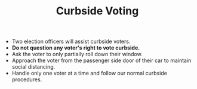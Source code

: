 ﻿---
section: "DURING ELECTION DAY"
title: "Slide 22"
title: "Curbside Voting"
layout: slide
---

- Two election officers will assist curbside voters.
- **Do not question any voter's right to vote curbside.**
- Ask the voter to only partially roll down their window.
- Approach the voter from the passenger side door of their car to maintain social distancing.
- Handle only one voter at a time and follow our normal curbside procedures.